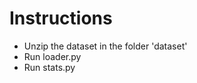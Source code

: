 Instructions
============

  - Unzip the dataset in the folder 'dataset'
  - Run loader.py
  - Run stats.py
